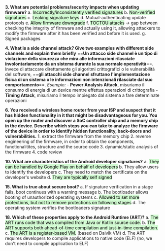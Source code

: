 **3. What are potential problems/security impacts when updating firmware?**
	a. <mark style="background: #BBFABBA6;">Incorrectly/inconsistently verified signatures</mark>
	b. <mark style="background: #BBFABBA6;">Non-verified signatures</mark>
	c. <mark style="background: #BBFABBA6;">Leaking signature keys</mark>
	d. Mutual-authenticating update protocols
	e. <mark style="background: #BBFABBA6;">Allow firmware downgrade</mark>
	f. <mark style="background: #BBFABBA6;">TOCTOU attacks</mark> -> gap between checking the integrity of firmware and actually using it, allowing attackers to modify the firmware after it has been verified and before it is used.
	g. Signed packages


**4. What is a side channel attack? Give two examples with different side channels and explain them briefly**
	==**Un attacco side channel è un tipo di violazione della sicurezza che mira alle informazioni rilasciate involontariamente da un sistema durante la sua normale operatività**==. Invece di attaccare direttamente gli algoritmi crittografici o le vulnerabilità del software, ==**gli attacchi side channel sfruttano l'implementazione fisica di un sistema o le informazioni non intenzionali rilasciate dal suo comportamento**==.
	*Esempio:*
		- **Power Analysis Attack**, misuriamo il consumo di energia di un device mentre effettua operazioni di crittografia
		- **Timing Attack**, misuriamo il tempo impiegato dal sistema a fare determinate operazioni 


**6. You received a wireless home router from your ISP and suspect that it has hidden functionality in it that might be disadvantageous for you. You open up the router and discover a SoC controller chip and a memory chip in the device. Describe which steps you can take to analyze the firmware of the device in order to identify hidden functionality, back-doors and vulnerabilities.**
	1. extract the firmware from the memory chip
	2. reverse engineering of the firmware, in order to obtain the components, functionalitites, structure and the source code
	3. dynamic/static analysis of the firmware
	4. code review



**10. What are characteristics of the Android developer signatures?**
	a. <mark style="background: #BBFABBA6;">They can be handled by Google Play on behalf of developers</mark>
	b. They allow users to identify the developers
	c. They need to match the certificate on the developer's website
	d. <mark style="background: #BBFABBA6;">They are typically self signed</mark>



**15. What is true about secure boot?**
	a. If signature verification in a stage fails, boot continues with a warning message
	b. The bootloader allows booting of unauthorized operating systems
	c. <mark style="background: #BBFABBA6;">Allowed to set more protections, but not to remove protections on following stages</mark>
	d. The operating system verifies the bootloaders signature


**18. Which of these properties apply to the Android Runtime (ART)?**
	a. <mark style="background: #BBFABBA6;">The ART runs code that was compiled from Java or Kotlin source code.</mark>
	b. <mark style="background: #BBFABBA6;">The ART supports both ahead-of-time compilation and just-in-time compilation.</mark>
	c. <mark style="background: #BBFABBA6;">The ART is a register-based VM.</mark> (based on Dalvik VM)
	d. The ART requires developers to compile applications to native code (ELF) (no, we don't need to compile application to ELF)

